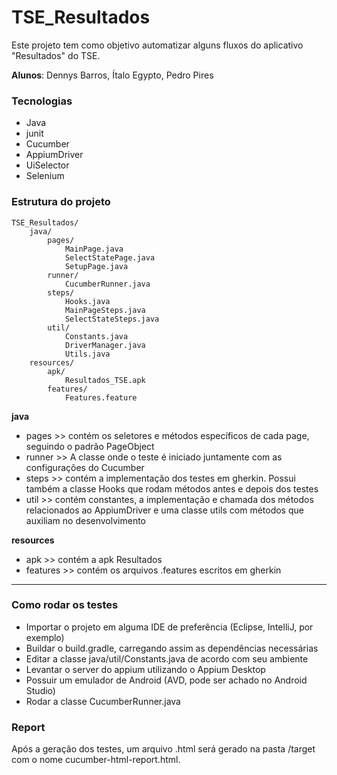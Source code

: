 # TSE_Resultados

Este projeto tem como objetivo automatizar alguns fluxos do aplicativo "Resultados" do TSE.

**Alunos**: Dennys Barros, Ítalo Egypto, Pedro Pires

### **Tecnologias**

- Java <br>
- junit <br>
- Cucumber <br>
- AppiumDriver <br>
- UiSelector <br>
- Selenium <br>

### **Estrutura do projeto**

```
TSE_Resultados/
    java/
        pages/
            MainPage.java
            SelectStatePage.java
            SetupPage.java
        runner/
            CucumberRunner.java
        steps/
            Hooks.java
            MainPageSteps.java
            SelectStateSteps.java
        util/
            Constants.java
            DriverManager.java
            Utils.java
    resources/
        apk/
            Resultados_TSE.apk
        features/
            Features.feature
```
**java** <br>
- pages >> contém os seletores e métodos específicos de cada page, seguindo o padrão PageObject <br>
- runner >> A classe onde o teste é iniciado juntamente com as configurações do Cucumber <br>
- steps >> contém a implementação dos testes em gherkin. Possui também a classe Hooks que rodam métodos antes e depois dos testes <br>
- util >> contém constantes, a implementação e chamada dos métodos relacionados ao AppiumDriver e uma classe utils com métodos que auxiliam no desenvolvimento <br>

**resources** <br>
- apk >> contém a apk Resultados <br>
- features >> contém os arquivos .features escritos em gherkin <br>
___


### **Como rodar os testes**

- Importar o projeto em alguma IDE de preferência (Eclipse, IntelliJ, por exemplo)
- Buildar o build.gradle, carregando assim as dependências necessárias
- Editar a classe java/util/Constants.java de acordo com seu ambiente
- Levantar o server do appium utilizando o Appium Desktop
- Possuir um emulador de Android (AVD, pode ser achado no Android Studio)
- Rodar a classe CucumberRunner.java

### **Report**

Após a geração dos testes, um arquivo .html será gerado na pasta /target com o nome cucumber-html-report.html. 
